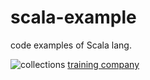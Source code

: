 # scala-example
code examples of Scala lang. 

![collections](https://docs.scala-lang.org/resources/images/tour/collections-mutable-diagram.svg)
[training company](https://underscore.io/training/)
